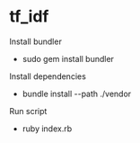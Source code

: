 tf_idf
======

Install bundler
 - sudo gem install bundler

Install dependencies
 - bundle install --path ./vendor

Run script
 - ruby index.rb
